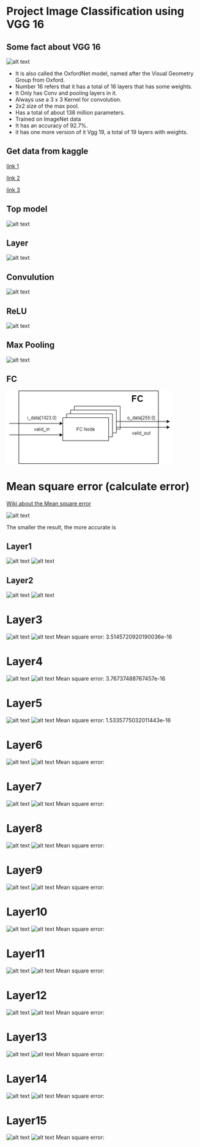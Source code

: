 # Project Image Classification using VGG 16
## Some fact about VGG 16

![alt text](https://github.com/18520381/434_Project_10/blob/main/VGG16%20Project/PNG/VGG16.png)

- It is also called the OxfordNet model, named after the Visual Geometry Group from Oxford.
- Number 16 refers that it has a total of 16 layers that has some weights.
- It Only has Conv and pooling layers in it.
- Always use a 3 x 3 Kernel for convolution.
- 2x2 size of the max pool.
- Has a total of about 138 million parameters.
- Trained on ImageNet data
- It has an accuracy of 92.7%.
- it has one more version of it Vgg 19, a total of 19 layers with weights.
## Get data from kaggle
[link 1](https://www.kaggle.com/kritikseth/fruit-and-vegetable-image-recognition)

[link 2](https://www.kaggle.com/olgabelitskaya/tomato-cultivars)

[link 3](https://www.kaggle.com/moltean/fruits)

## Top model
![alt text](https://github.com/18520381/434_Project_10/blob/main/VGG16%20Project/PNG/TopModel.png)

## Layer
![alt text](https://github.com/18520381/434_Project_10/blob/8d453d747b0485284dd025cddffb31557d99a172/VGG16%20Project/PNG/Layer.png)

## Convulution
![alt text](https://github.com/18520381/434_Project_10/blob/main/VGG16%20Project/PNG/Conv3x3.png)

## ReLU
![alt text](https://github.com/18520381/434_Project_10/blob/main/VGG16%20Project/PNG/ReLU.png)

## Max Pooling  
![alt text](https://github.com/18520381/434_Project_10/blob/main/VGG16%20Project/PNG/Max_Pooling.png)

## FC
![alt text](https://github.com/18520381/434_Project_10/blob/main/VGG16%20Project/PNG/FC.png)

# Mean square error (calculate error)
[Wiki about the Mean square error](https://en.wikipedia.org/wiki/Mean_squared_error)


![alt text](https://github.com/18520381/434_Project_10/blob/3ddc6cf3ec1944ce13b4ee0afa98a33d40a207d5/VGG16%20Project/PNG/MSE.png)


The smaller the result, the more accurate is

## Layer1
![alt text](https://github.com/18520381/434_Project_10/blob/4d90d9eb0c8d171591f2f7fe538446db9811eea9/VGG16%20Project/PNG/KERAS_Layer1.png)
![alt text](https://github.com/18520381/434_Project_10/blob/e20891091c9c18cbb1f419b18644ac9cc4972478/VGG16%20Project/PNG/RTL_Layer1.png)

## Layer2
![alt text](https://github.com/18520381/434_Project_10/blob/4d90d9eb0c8d171591f2f7fe538446db9811eea9/VGG16%20Project/PNG/KERAS_Layer2.png)
![alt text](https://github.com/18520381/434_Project_10/blob/e20891091c9c18cbb1f419b18644ac9cc4972478/VGG16%20Project/PNG/RTL_Layer2.png)

# Layer3
![alt text](https://github.com/18520381/434_Project_10/blob/427899418f574cbb64091cf5e243472674495479/VGG16%20Project/PNG/KERAS_Layer3.png)
![alt text](https://github.com/18520381/434_Project_10/blob/427899418f574cbb64091cf5e243472674495479/VGG16%20Project/PNG/RTL_Layer3.png)
Mean square error: 3.5145720920190036e-16

# Layer4
![alt text](https://github.com/18520381/434_Project_10/blob/979e52e331208d408b6704f9e3e2a34c4f74831d/VGG16%20Project/PNG/KERAS_Layer4.png)
![alt text](https://github.com/18520381/434_Project_10/blob/979e52e331208d408b6704f9e3e2a34c4f74831d/VGG16%20Project/PNG/RTL_Layer4.png)
Mean square error: 3.76737488767457e-16

# Layer5
![alt text](https://github.com/18520381/434_Project_10/blob/7ec3dffb0ff4c6b286b77d185b9e78aa8ca2de55/VGG16%20Project/PNG/KERAS_Layer5.png)
![alt text](https://github.com/18520381/434_Project_10/blob/7ec3dffb0ff4c6b286b77d185b9e78aa8ca2de55/VGG16%20Project/PNG/RTL_Layer5.png)
Mean square error: 1.5335775032011443e-16

# Layer6
![alt text]()
![alt text]()
Mean square error: 

# Layer7
![alt text]()
![alt text]()
Mean square error: 

# Layer8
![alt text]()
![alt text]()
Mean square error: 

# Layer9
![alt text]()
![alt text]()
Mean square error: 

# Layer10
![alt text]()
![alt text]()
Mean square error: 

# Layer11
![alt text]()
![alt text]()
Mean square error: 

# Layer12
![alt text]()
![alt text]()
Mean square error: 

# Layer13
![alt text]()
![alt text]()
Mean square error: 

# Layer14
![alt text]()
![alt text]()
Mean square error: 

# Layer15
![alt text]()
![alt text]()
Mean square error: 
